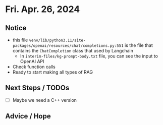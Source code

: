 # Fri. Apr. 26, 2024

## Notice

- this file `venv/lib/python3.11/site-packages/openai/resources/chat/completions.py:551` is the file that contains the `ChatCompletion` class that used by Langchain
  - In `interim-files/kg-prompt-body.txt` file, you can see the input to OpenAI API
- Check function calls
- Ready to start making all types of RAG

## Next Steps / TODOs

- [ ] Maybe we need a C++ version

## Advice / Hope

